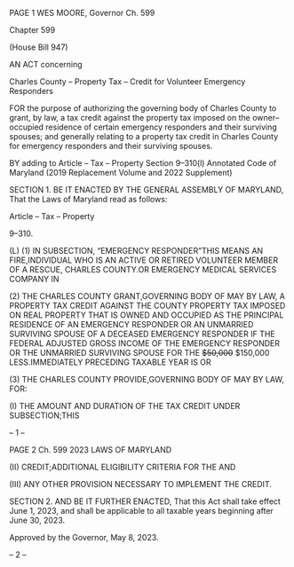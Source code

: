 PAGE 1
WES MOORE, Governor Ch. 599

Chapter 599

(House Bill 947)

AN ACT concerning

Charles County – Property Tax – Credit for Volunteer Emergency Responders

FOR the purpose of authorizing the governing body of Charles County to grant, by law, a
tax credit against the property tax imposed on the owner–occupied residence of
certain emergency responders and their surviving spouses; and generally relating to
a property tax credit in Charles County for emergency responders and their
surviving spouses.

BY adding to
Article – Tax – Property
Section 9–310(l)
Annotated Code of Maryland
(2019 Replacement Volume and 2022 Supplement)

SECTION 1. BE IT ENACTED BY THE GENERAL ASSEMBLY OF MARYLAND,
That the Laws of Maryland read as follows:

Article – Tax – Property

9–310.

(L) (1) IN SUBSECTION, “EMERGENCY RESPONDER”THIS MEANS AN
FIRE,INDIVIDUAL WHO IS AN ACTIVE OR RETIRED VOLUNTEER MEMBER OF A
RESCUE, CHARLES COUNTY.OR EMERGENCY MEDICAL SERVICES COMPANY IN

(2) THE CHARLES COUNTY GRANT,GOVERNING BODY OF MAY BY
LAW, A PROPERTY TAX CREDIT AGAINST THE COUNTY PROPERTY TAX IMPOSED ON
REAL PROPERTY THAT IS OWNED AND OCCUPIED AS THE PRINCIPAL RESIDENCE OF
AN EMERGENCY RESPONDER OR AN UNMARRIED SURVIVING SPOUSE OF A
DECEASED EMERGENCY RESPONDER IF THE FEDERAL ADJUSTED GROSS INCOME OF
THE EMERGENCY RESPONDER OR THE UNMARRIED SURVIVING SPOUSE FOR THE
~~$50,000~~ $150,000 LESS.IMMEDIATELY PRECEDING TAXABLE YEAR IS OR

(3) THE CHARLES COUNTY PROVIDE,GOVERNING BODY OF MAY BY
LAW, FOR:

(I) THE AMOUNT AND DURATION OF THE TAX CREDIT UNDER
SUBSECTION;THIS

– 1 –

PAGE 2
Ch. 599 2023 LAWS OF MARYLAND

(II) CREDIT;ADDITIONAL ELIGIBILITY CRITERIA FOR THE AND

(III) ANY OTHER PROVISION NECESSARY TO IMPLEMENT THE
CREDIT.

SECTION 2. AND BE IT FURTHER ENACTED, That this Act shall take effect June
1, 2023, and shall be applicable to all taxable years beginning after June 30, 2023.

Approved by the Governor, May 8, 2023.

– 2 –